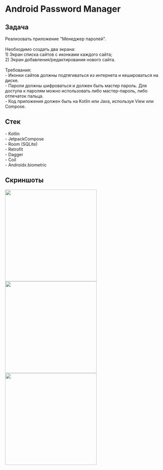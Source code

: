 <h1>Android Password Manager</h1>
<h2>Задача</h2>
Реализовать приложение "Менеджер паролей".<br>
<br>
Необходимо создать два экрана:<br>
1) Экран списка сайтов с иконками каждого сайта;<br>
2) Экран добавления/редактирования нового сайта.<br><br>
Требования:<br>
- Иконки сайтов должны подтягиваться из интернета и кешироваться на диске.<br>
- Пароли должны шифроваться и должен быть мастер пароль. Для доступа к паролям можно использовать либо мастер-пароль, либо отпечаток пальца.<br>
- Код приложения должен быть на Kotlin или Java, используя View или Compose.<br>

<h2>Стек</h2>
- Kotlin<br>
- JetpackCompose<br>
- Room (SQLite)<br>
- Retrofit<br>
- Dagger<br>
- Coil<br>
- Androidx.biometric<br>

<h2>Скриншоты</h2>

<img src="https://github.com/Kaelesty/test_task-android-vk2024/assets/74826130/1061f551-4743-42ae-abaa-2f39cec7049f" width="300">
<img src="https://github.com/Kaelesty/test_task-android-vk2024/assets/74826130/f26ef0b7-5300-4427-b0c4-43fa9acd3879" width="300">
<img src="https://github.com/Kaelesty/test_task-android-vk2024/assets/74826130/9b1d32d0-3e89-4ff2-bb07-be23759c3d40" width="300">

